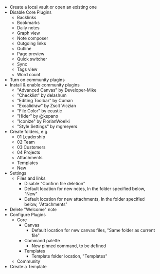 - Create a local vault or open an existing one
- Disable Core Plugins
  - Backlinks
  - Bookmarks
  - Daily notes
  - Graph view
  - Note composer
  - Outgoing links
  - Outline
  - Page preview
  - Quick switcher
  - Sync
  - Tags view
  - Word count
- Turn on community plugins
- Install & enable community plugins
  - "Advanced Canvas" by Developer-Mike
  - "Checklist" by delashum
  - "Editing Toolbar" by Cuman
  - "Excalidraw" by Zsolt Viczian
  - "File Color" by ecustic
  - "Hider" by @kepano
  - "Iconize" by FlorianWoelki
  - "Style Settings" by mgmeyers
- Create folders, e.g.
  - 01 Leadership
  - 02 Team
  - 03 Customers
  - 04 Projects
  - Attachments
  - Templates
  - New
- Settings
  - Files and links
    - Disable "Confirm file deletion"
    - Default location for new notes, In the folder specified below, "New"
    - Default location for new attachments, In the folder specified below, "Attachments"
- Delete "Welcome" note
- Configure Plugins
  - Core
    - Canvas
      - Default location for new canvas files, "Same folder as current file"
    - Command palette
      - New pinned command, to be defined
    - Templates
      - Template folder location, "Templates"
  - Community
- Create a Template
